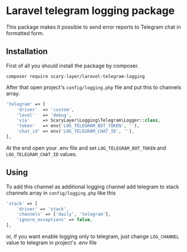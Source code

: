 # Laravel telegram logging package

This package makes it possible to send error reports to Telegram chat in formatted form.

## Installation

First of all you should install the package by composer.
```
composer require scary-layer/laravel-telegram-logging
```
After that open project's ```config/logging.php``` file and put this to channels array.

```php
'telegram' => [
    'driver'  => 'custom',
    'level'   => 'debug',
    'via'     => ScaryLayer\Logging\Telegram\Logger::class,
    'token'   => env('LOG_TELEGRAM_BOT_TOKEN', ''),
    'chat_id' => env('LOG_TELEGRAM_CHAT_ID', ''),
],
```
At the end open your .env file and set ``` LOG_TELEGRAM_BOT_TOKEN ``` and ```LOG_TELEGRAM_CHAT_ID``` values.

## Using

To add this channel as additional logging channel add telegram to stack channels array in ```config/logging.php``` like this
```php
'stack' => [
    'driver' => 'stack',
    'channels' => ['daily', 'telegram'],
    'ignore_exceptions' => false,
],
```
or, if you want enable logging only to telegram, just change ```LOG_CHANNEL``` value to telegram in project's .env file
